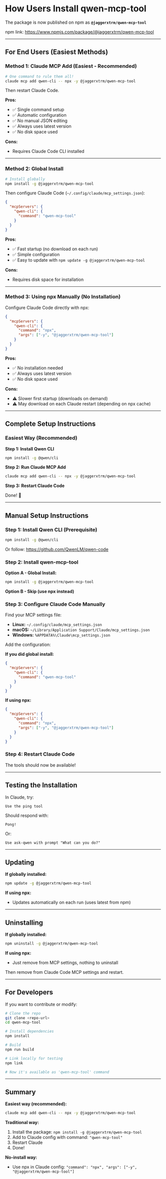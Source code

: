 # How Users Install qwen-mcp-tool

The package is now published on npm as **`@jaggerxtrm/qwen-mcp-tool`**

npm link: https://www.npmjs.com/package/@jaggerxtrm/qwen-mcp-tool

---

## For End Users (Easiest Methods)

### Method 1: Claude MCP Add (Easiest - Recommended)

```bash
# One command to rule them all!
claude mcp add qwen-cli -- npx -y @jaggerxtrm/qwen-mcp-tool
```

Then restart Claude Code.

**Pros:**
- ✅ Single command setup
- ✅ Automatic configuration
- ✅ No manual JSON editing
- ✅ Always uses latest version
- ✅ No disk space used

**Cons:**
- Requires Claude Code CLI installed

---

### Method 2: Global Install

```bash
# Install globally
npm install -g @jaggerxtrm/qwen-mcp-tool
```

Then configure Claude Code (`~/.config/claude/mcp_settings.json`):
```json
{
  "mcpServers": {
    "qwen-cli": {
      "command": "qwen-mcp-tool"
    }
  }
}
```

**Pros:**
- ✅ Fast startup (no download on each run)
- ✅ Simple configuration
- ✅ Easy to update with `npm update -g @jaggerxtrm/qwen-mcp-tool`

**Cons:**
- Requires disk space for installation

---

### Method 3: Using npx Manually (No Installation)

Configure Claude Code directly with npx:
```json
{
  "mcpServers": {
    "qwen-cli": {
      "command": "npx",
      "args": ["-y", "@jaggerxtrm/qwen-mcp-tool"]
    }
  }
}
```

**Pros:**
- ✅ No installation needed
- ✅ Always uses latest version
- ✅ No disk space used

**Cons:**
- ⚠️ Slower first startup (downloads on demand)
- ⚠️ May download on each Claude restart (depending on npx cache)

---

## Complete Setup Instructions

### Easiest Way (Recommended)

**Step 1: Install Qwen CLI**
```bash
npm install -g @qwen/cli
```

**Step 2: Run Claude MCP Add**
```bash
claude mcp add qwen-cli -- npx -y @jaggerxtrm/qwen-mcp-tool
```

**Step 3: Restart Claude Code**

Done! 🎉

---

## Manual Setup Instructions

### Step 1: Install Qwen CLI (Prerequisite)

```bash
npm install -g @qwen/cli
```

Or follow: https://github.com/QwenLM/qwen-code

### Step 2: Install qwen-mcp-tool

**Option A - Global Install:**
```bash
npm install -g @jaggerxtrm/qwen-mcp-tool
```

**Option B - Skip (use npx instead)**

### Step 3: Configure Claude Code Manually

Find your MCP settings file:
- **Linux:** `~/.config/claude/mcp_settings.json`
- **macOS:** `~/Library/Application Support/Claude/mcp_settings.json`
- **Windows:** `%APPDATA%\Claude\mcp_settings.json`

Add the configuration:

**If you did global install:**
```json
{
  "mcpServers": {
    "qwen-cli": {
      "command": "qwen-mcp-tool"
    }
  }
}
```

**If using npx:**
```json
{
  "mcpServers": {
    "qwen-cli": {
      "command": "npx",
      "args": ["-y", "@jaggerxtrm/qwen-mcp-tool"]
    }
  }
}
```

### Step 4: Restart Claude Code

The tools should now be available!

---

## Testing the Installation

In Claude, try:
```
Use the ping tool
```

Should respond with:
```
Pong!
```

Or:
```
Use ask-qwen with prompt "What can you do?"
```

---

## Updating

**If globally installed:**
```bash
npm update -g @jaggerxtrm/qwen-mcp-tool
```

**If using npx:**
- Updates automatically on each run (uses latest from npm)

---

## Uninstalling

**If globally installed:**
```bash
npm uninstall -g @jaggerxtrm/qwen-mcp-tool
```

**If using npx:**
- Just remove from MCP settings, nothing to uninstall

Then remove from Claude Code MCP settings and restart.

---

## For Developers

If you want to contribute or modify:

```bash
# Clone the repo
git clone <repo-url>
cd qwen-mcp-tool

# Install dependencies
npm install

# Build
npm run build

# Link locally for testing
npm link

# Now it's available as 'qwen-mcp-tool' command
```

---

## Summary

**Easiest way (recommended):**
```bash
claude mcp add qwen-cli -- npx -y @jaggerxtrm/qwen-mcp-tool
```

**Traditional way:**
1. Install the package: `npm install -g @jaggerxtrm/qwen-mcp-tool`
2. Add to Claude config with command: `"qwen-mcp-tool"`
3. Restart Claude
4. Done!

**No-install way:**
- Use npx in Claude config: `"command": "npx", "args": ["-y", "@jaggerxtrm/qwen-mcp-tool"]`
